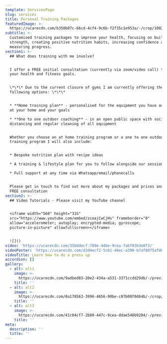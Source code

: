 ```yaml
---
template: ServicesPage
slug: services
title: Personal Training Packages
featuredImage: >-
  https://ucarecdn.com/b350b07c-66cd-4cf4-9c6b-f2f35c1e953a/-/crop/1002x393/78,378/-/preview/-/grayscale/
subtitle: >-
  Customised training packages to improve your health, focusing on building
  strength, creating positive nutrition habits, increasing confidence and
  measuring progress.
section1: >-
  ## What does training with me involve?


  I offer a FREE initial consultation (currently via zoom/video call) to discuss
  your health and fitness goals.


  \*\*\* Due to the current closure of gyms I am currently offering the
  following options: \*\*\*


  * **Home training plan** - personalised for the equipment you have available
  at your home and your goals

  * **One to one outdoor coaching** - in an open public space with social
  distancing and regular cleaning of all equipment


  Whether you choose an at home training program or a one to one outdoors
  training program I will also include:


  * Bespoke nutrition plan with recipe ideas

  * A training & lifestyle plan for you to follow alongside our sessions

  * Full support at any time via Whatsapp/email/phonecalls


  Please get in touch to find out more about my packages and prices and book a
  FREE consultation
section2: >-
  ## Video Tutorials - Please visit my YouTube channel


  <iframe width="560" height="315"
  src="https://www.youtube.com/embed/zcoajCwCjHs" frameborder="0"
  allow="accelerometer; autoplay; encrypted-media; gyroscope;
  picture-in-picture" allowfullscreen></iframe>


  ![]()
video: 'https://ucarecdn.com/35bddecf-789e-4dbe-9cea-7abf93b3e0f3/'
videoPoster: 'https://ucarecdn.com/d3d4ecf2-5c61-48ec-a390-b7af8075afd6/'
videoTitle: Learn how to do a press up
accordion: []
gallery:
  - alt: alt1
    image: >-
      https://ucarecdn.com/9adbed83-20e2-434a-a531-3371ccdd29db/-/preview/-/grayscale/
    title: ''
  - alt: alt2
    image: >-
      https://ucarecdn.com/8a178563-3996-4656-90be-c07b00f0d64b/-/crop/719x691/0,198/-/preview/
    title: ''
  - alt: alt3
    image: >-
      https://ucarecdn.com/41c04cf7-2b80-447c-9cea-ddae548b9204/-/preview/-/grayscale/
    title: ''
meta:
  description: ''
  title: ''
---
```


